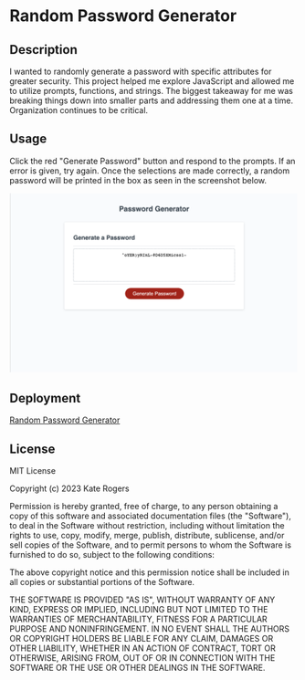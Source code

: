 # Random Password Generator

## Description

I wanted to randomly generate a password with specific attributes for greater security.
This project helped me explore JavaScript and allowed me to utilize prompts, functions, and strings.
The biggest takeaway for me was breaking things down into smaller parts and addressing them one at a time. Organization continues to be critical. 

## Usage

Click the red "Generate Password" button and respond to the prompts. If an error is given, try again. 
Once the selections are made correctly, a random password will be printed in the box as seen in the screenshot below.

![Password Generator Screenshot](assets/passwordGenerator.png)

## Deployment

[Random Password Generator](https://katemcro.github.io/W3-PassGen/)
    

## License

MIT License

Copyright (c) 2023 Kate Rogers

Permission is hereby granted, free of charge, to any person obtaining a copy
of this software and associated documentation files (the "Software"), to deal
in the Software without restriction, including without limitation the rights
to use, copy, modify, merge, publish, distribute, sublicense, and/or sell
copies of the Software, and to permit persons to whom the Software is
furnished to do so, subject to the following conditions:

The above copyright notice and this permission notice shall be included in all
copies or substantial portions of the Software.

THE SOFTWARE IS PROVIDED "AS IS", WITHOUT WARRANTY OF ANY KIND, EXPRESS OR
IMPLIED, INCLUDING BUT NOT LIMITED TO THE WARRANTIES OF MERCHANTABILITY,
FITNESS FOR A PARTICULAR PURPOSE AND NONINFRINGEMENT. IN NO EVENT SHALL THE
AUTHORS OR COPYRIGHT HOLDERS BE LIABLE FOR ANY CLAIM, DAMAGES OR OTHER
LIABILITY, WHETHER IN AN ACTION OF CONTRACT, TORT OR OTHERWISE, ARISING FROM,
OUT OF OR IN CONNECTION WITH THE SOFTWARE OR THE USE OR OTHER DEALINGS IN THE
SOFTWARE.
